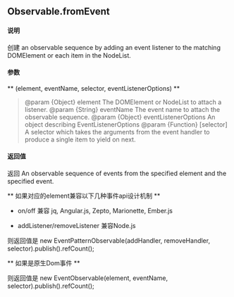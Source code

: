 ##  Observable.fromEvent


#### 说明

创建 an observable sequence by adding an event listener to the matching DOMElement or each item in the NodeList.

#### 参数

** (element, eventName, selector, eventListenerOptions) **

>  @param {Object} element The DOMElement or NodeList to attach a listener.
   @param {String} eventName The event name to attach the observable sequence.
   @param {Object} eventListenerOptions An object describing EventListenerOptions
   @param {Function} [selector] A selector which takes the arguments from the event handler to produce a single item to yield on next.

#### 返回值

 返回 An observable sequence of events from the specified element and the specified event.


 ** 如果对应的element兼容以下几种事件api设计机制 **


 - on/off 兼容 jq, Angular.js, Zepto, Marionette, Ember.js

 - addListener/removeListener  兼容Node.js


 则返回值是 new EventPatternObservable(addHandler, removeHandler, selector).publish().refCount();

 ** 如果是原生Dom事件 **

 则返回值是 new EventObservable(element, eventName, selector).publish().refCount();

